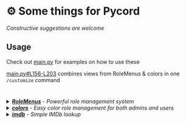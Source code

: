 # ⚙️ Some things for Pycord
*Constructive suggestions are welcome*

## Usage
Check out [main.py](main.py) for examples on how to use these

[main.py#L156-L203](main.py#L156-L203) combines views from RoleMenus & colors in one `/customize` command
# 
<details>
  <summary><i><a href="RoleMenus.py"><b>RoleMenus</b></a> - Powerful role management system</i></summary>

  - Give users a simple role management UI
  - Define multiple commands/menus at runtime
  - Allow only a single role per menu (e.g. for letting the user choose a role icon role)
  - To use, see [main.py#L4-L117](main.py#L4-L117) for how to define menus, then import RoleMenus and call `RoleMenus.register()`
  - This will register at least 1 new command based on the settings provided
  ```python
  import RoleMenus
  role_settings = { ... }
  RoleMenus.register(bot, role_settings)
  ```
<div>
  <img width=300 src="https://user-images.githubusercontent.com/20311086/204404664-07412de2-a306-42ec-b39c-5b7479b6c3d1.png" />
  <img width=300 src="https://user-images.githubusercontent.com/20311086/204404999-318706f3-36f2-434e-bf1d-f983e4ee345c.png" />

</div>
</details>
<details>
  <summary><i><a href="cogs/colors.py"><b>colors</b></a> - Easy color role management for both admins and users</i></summary>

  - Admins can easily define new color roles by prefixing them with [C] (or change the prefix)
  - The cog will build a simple menu for users based on these rules
  - To use, simply add some color roles to your server, then import & add the cog
  - This will register `/colors`
```python
from cogs import colors
bot.add_cog(colors.Colors(bot, "[C]"))
```
<img width=400 src="https://user-images.githubusercontent.com/20311086/201162102-163788cd-9231-4cfe-81a9-661c24b7a22a.png" />
</details>
<details>
  <summary><i><a href="cogs/imdb.py"><b>imdb</b></a> - Simple IMDb lookup</i></summary>
  
  - Search by name or provide an ID
  - To use, just import and add the cog
  - This will register `/imdb`
  ```python
  from cogs import imdb
  bot.add_cog(imdb.Imdb(bot))
  ```
<img width=500 src="https://user-images.githubusercontent.com/20311086/204405345-07660af7-245b-4115-813e-db56570b51c1.png" />
<br>
<img width=300 src="https://user-images.githubusercontent.com/20311086/204405505-507a406d-8125-4fdc-b0cb-709a9b32d0fa.png" />
<img width=300 src="https://user-images.githubusercontent.com/20311086/204405847-f88bd9c7-fc9f-4a8d-9042-55a530b13d28.png" />
</details>
